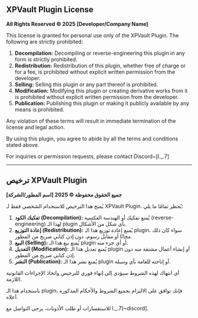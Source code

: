 ## XPVault Plugin License

**All Rights Reserved © 2025 [Developer/Company Name]**

This license is granted for personal use only of the XPVault Plugin. The following are strictly prohibited:

1.  **Decompilation:** Decompiling or reverse-engineering this plugin in any form is strictly prohibited.
2.  **Redistribution:** Redistribution of this plugin, whether free of charge or for a fee, is prohibited without explicit written permission from the developer.
3.  **Selling:** Selling this plugin or any part thereof is prohibited.
4.  **Modification:** Modifying this plugin or creating derivative works from it is prohibited without explicit written permission from the developer.
5.  **Publication:** Publishing this plugin or making it publicly available by any means is prohibited.

Any violation of these terms will result in immediate termination of the license and legal action.

By using this plugin, you agree to abide by all the terms and conditions stated above.

For inquiries or permission requests, please contact Discord~[l._.7]

---

## ترخيص XPVault Plugin

**جميع الحقوق محفوظة © 2025 [اسم المطور/الشركة]**

يُمنح هذا الترخيص للاستخدام الشخصي فقط لـ XPVault Plugin. يُحظر تمامًا ما يلي:

1.  **تفكيك الكود (Decompilation):** يُمنع تفكيك أو الهندسة العكسية (reverse-engineering) لهذا الـ plugin بأي شكل من الأشكال.
2.  **إعادة التوزيع (Redistribution):** يُمنع إعادة توزيع هذا الـ plugin، سواء كان ذلك مجانًا أو مقابل رسوم، دون إذن كتابي صريح من المطور.
3.  **البيع (Selling):** يُمنع بيع هذا الـ plugin أو أي جزء منه.
4.  **التعديل (Modification):** يُمنع تعديل هذا الـ plugin أو إنشاء أعمال مشتقة منه دون إذن كتابي صريح من المطور.
5.  **النشر (Publication):** يُمنع نشر هذا الـ plugin أو إتاحته للعامة بأي وسيلة.

أي انتهاك لهذه الشروط سيؤدي إلى إنهاء فوري للترخيص واتخاذ الإجراءات القانونية اللازمة.

باستخدام هذا الـ plugin، فإنك توافق على الالتزام بجميع الشروط والأحكام المذكورة أعلاه.

للاستفسارات أو طلب الأذونات، يرجى التواصل مع l._.7]~discord].


